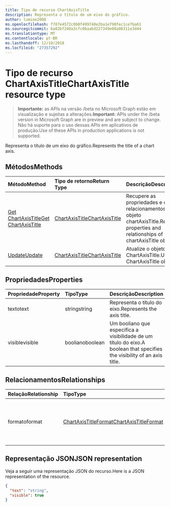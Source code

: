 ```yaml
---
title: Tipo de recurso ChartAxisTitle
description: Representa o título de um eixo do gráfico.
author: lumine2008
ms.openlocfilehash: f787e4572c0b0f499740e2ba1e790fec1ce7ba61
ms.sourcegitcommit: 6a82bf240a3cfc0baabd227349e08a08311e3d44
ms.translationtype: MT
ms.contentlocale: pt-BR
ms.lasthandoff: 12/18/2018
ms.locfileid: "27357292"
---
```

# <a name="chartaxistitle-resource-type"></a><span data-ttu-id="fe90e-103">Tipo de recurso ChartAxisTitle</span><span class="sxs-lookup"><span data-stu-id="fe90e-103">ChartAxisTitle resource type</span></span>

> <span data-ttu-id="fe90e-104">**Importante:** as APIs na versão /beta no Microsoft Graph estão em visualização e sujeitas a alterações.</span><span class="sxs-lookup"><span data-stu-id="fe90e-104">**Important:** APIs under the /beta version in Microsoft Graph are in preview and are subject to change.</span></span> <span data-ttu-id="fe90e-105">Não há suporte para o uso dessas APIs em aplicativos de produção.</span><span class="sxs-lookup"><span data-stu-id="fe90e-105">Use of these APIs in production applications is not supported.</span></span>

<span data-ttu-id="fe90e-106">Representa o título de um eixo do gráfico.</span><span class="sxs-lookup"><span data-stu-id="fe90e-106">Represents the title of a chart axis.</span></span>


## <a name="methods"></a><span data-ttu-id="fe90e-107">Métodos</span><span class="sxs-lookup"><span data-stu-id="fe90e-107">Methods</span></span>

| <span data-ttu-id="fe90e-108">Método</span><span class="sxs-lookup"><span data-stu-id="fe90e-108">Method</span></span>           | <span data-ttu-id="fe90e-109">Tipo de retorno</span><span class="sxs-lookup"><span data-stu-id="fe90e-109">Return Type</span></span>    |<span data-ttu-id="fe90e-110">Descrição</span><span class="sxs-lookup"><span data-stu-id="fe90e-110">Description</span></span>|
|:---------------|:--------|:----------|
|[<span data-ttu-id="fe90e-111">Get ChartAxisTitle</span><span class="sxs-lookup"><span data-stu-id="fe90e-111">Get ChartAxisTitle</span></span>](../api/chartaxistitle-get.md) | [<span data-ttu-id="fe90e-112">ChartAxisTitle</span><span class="sxs-lookup"><span data-stu-id="fe90e-112">ChartAxisTitle</span></span>](chartaxistitle.md) |<span data-ttu-id="fe90e-113">Recupere as propriedades e os relacionamentos do objeto chartAxisTitle.</span><span class="sxs-lookup"><span data-stu-id="fe90e-113">Read properties and relationships of chartAxisTitle object.</span></span>|
|[<span data-ttu-id="fe90e-114">Update</span><span class="sxs-lookup"><span data-stu-id="fe90e-114">Update</span></span>](../api/chartaxistitle-update.md) | [<span data-ttu-id="fe90e-115">ChartAxisTitle</span><span class="sxs-lookup"><span data-stu-id="fe90e-115">ChartAxisTitle</span></span>](chartaxistitle.md)    |<span data-ttu-id="fe90e-116">Atualize o objeto ChartAxisTitle.</span><span class="sxs-lookup"><span data-stu-id="fe90e-116">Update ChartAxisTitle object.</span></span> |

## <a name="properties"></a><span data-ttu-id="fe90e-117">Propriedades</span><span class="sxs-lookup"><span data-stu-id="fe90e-117">Properties</span></span>
| <span data-ttu-id="fe90e-118">Propriedade</span><span class="sxs-lookup"><span data-stu-id="fe90e-118">Property</span></span>     | <span data-ttu-id="fe90e-119">Tipo</span><span class="sxs-lookup"><span data-stu-id="fe90e-119">Type</span></span>   |<span data-ttu-id="fe90e-120">Descrição</span><span class="sxs-lookup"><span data-stu-id="fe90e-120">Description</span></span>|
|:---------------|:--------|:----------|
|<span data-ttu-id="fe90e-121">texto</span><span class="sxs-lookup"><span data-stu-id="fe90e-121">text</span></span>|<span data-ttu-id="fe90e-122">string</span><span class="sxs-lookup"><span data-stu-id="fe90e-122">string</span></span>|<span data-ttu-id="fe90e-123">Representa o título do eixo.</span><span class="sxs-lookup"><span data-stu-id="fe90e-123">Represents the axis title.</span></span>|
|<span data-ttu-id="fe90e-124">visible</span><span class="sxs-lookup"><span data-stu-id="fe90e-124">visible</span></span>|<span data-ttu-id="fe90e-125">booliano</span><span class="sxs-lookup"><span data-stu-id="fe90e-125">boolean</span></span>|<span data-ttu-id="fe90e-126">Um booliano que especifica a visibilidade de um título do eixo.</span><span class="sxs-lookup"><span data-stu-id="fe90e-126">A boolean that specifies the visibility of an axis title.</span></span>|

## <a name="relationships"></a><span data-ttu-id="fe90e-127">Relacionamentos</span><span class="sxs-lookup"><span data-stu-id="fe90e-127">Relationships</span></span>
| <span data-ttu-id="fe90e-128">Relação</span><span class="sxs-lookup"><span data-stu-id="fe90e-128">Relationship</span></span> | <span data-ttu-id="fe90e-129">Tipo</span><span class="sxs-lookup"><span data-stu-id="fe90e-129">Type</span></span>   |<span data-ttu-id="fe90e-130">Descrição</span><span class="sxs-lookup"><span data-stu-id="fe90e-130">Description</span></span>|
|:---------------|:--------|:----------|
|<span data-ttu-id="fe90e-131">formato</span><span class="sxs-lookup"><span data-stu-id="fe90e-131">format</span></span>|[<span data-ttu-id="fe90e-132">ChartAxisTitleFormat</span><span class="sxs-lookup"><span data-stu-id="fe90e-132">ChartAxisTitleFormat</span></span>](chartaxistitleformat.md)|<span data-ttu-id="fe90e-p102">Representa a formatação do título do eixo do gráfico. Somente leitura.</span><span class="sxs-lookup"><span data-stu-id="fe90e-p102">Represents the formatting of chart axis title. Read-only.</span></span>|

## <a name="json-representation"></a><span data-ttu-id="fe90e-135">Representação JSON</span><span class="sxs-lookup"><span data-stu-id="fe90e-135">JSON representation</span></span>

<span data-ttu-id="fe90e-136">Veja a seguir uma representação JSON do recurso.</span><span class="sxs-lookup"><span data-stu-id="fe90e-136">Here is a JSON representation of the resource.</span></span>

<!-- {
  "blockType": "resource",
  "optionalProperties": [

  ],
  "@odata.type": "microsoft.graph.chartAxisTitle"
}-->

```json
{
  "text": "string",
  "visible": true
}

```

<!-- uuid: 8fcb5dbc-d5aa-4681-8e31-b001d5168d79
2015-10-25 14:57:30 UTC -->
<!-- {
  "type": "#page.annotation",
  "description": "ChartAxisTitle resource",
  "keywords": "",
  "section": "documentation",
  "tocPath": ""
}-->